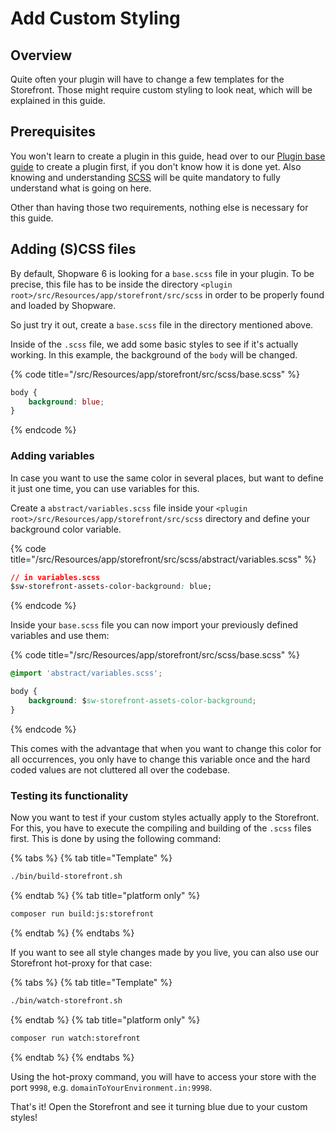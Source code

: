# Add Custom Styling

## Overview

Quite often your plugin will have to change a few templates for the Storefront. Those might require custom styling to look neat, which will be explained in this guide.

## Prerequisites

You won't learn to create a plugin in this guide, head over to our [Plugin base guide](../plugin-base-guide.md) to create a plugin first, if you don't know how it is done yet. Also knowing and understanding [SCSS](https://sass-lang.com/documentation) will be quite mandatory to fully understand what is going on here.

Other than having those two requirements, nothing else is necessary for this guide.

## Adding \(S\)CSS files

By default, Shopware 6 is looking for a `base.scss` file in your plugin. To be precise, this file has to be inside the directory `<plugin root>/src/Resources/app/storefront/src/scss` in order to be properly found and loaded by Shopware.

So just try it out, create a `base.scss` file in the directory mentioned above.

Inside of the `.scss` file, we add some basic styles to see if it's actually working. In this example, the background of the `body` will be changed.

{% code title="<plugin root>/src/Resources/app/storefront/src/scss/base.scss" %}

```css
body {
    background: blue;
}
```

{% endcode %}

### Adding variables

In case you want to use the same color in several places, but want to define it just one time, you can use variables for this.

Create a `abstract/variables.scss` file inside your `<plugin root>/src/Resources/app/storefront/src/scss` directory and define your background color variable.

{% code title="<plugin root>/src/Resources/app/storefront/src/scss/abstract/variables.scss" %}

```css
// in variables.scss
$sw-storefront-assets-color-background: blue;
```

{% endcode %}

Inside your `base.scss` file you can now import your previously defined variables and use them:

{% code title="<plugin root>/src/Resources/app/storefront/src/scss/base.scss" %}

```css
@import 'abstract/variables.scss';

body {
    background: $sw-storefront-assets-color-background;
}
```

{% endcode %}

This comes with the advantage that when you want to change this color for all occurrences, you only have to change this variable once and the hard coded values are not cluttered all over the codebase.

### Testing its functionality

Now you want to test if your custom styles actually apply to the Storefront. For this, you have to execute the compiling and building of the `.scss` files first. This is done by using the following command:

{% tabs %}
{% tab title="Template" %}

```bash
./bin/build-storefront.sh
```

{% endtab %}
{% tab title="platform only" %}

```bash
composer run build:js:storefront
```

{% endtab %}
{% endtabs %}

If you want to see all style changes made by you live, you can also use our Storefront hot-proxy for that case:

{% tabs %}
{% tab title="Template" %}

```bash
./bin/watch-storefront.sh
```

{% endtab %}
{% tab title="platform only" %}

```bash
composer run watch:storefront
```

{% endtab %}
{% endtabs %}

Using the hot-proxy command, you will have to access your store with the port `9998`, e.g. `domainToYourEnvironment.in:9998`.

That's it! Open the Storefront and see it turning blue due to your custom styles!
